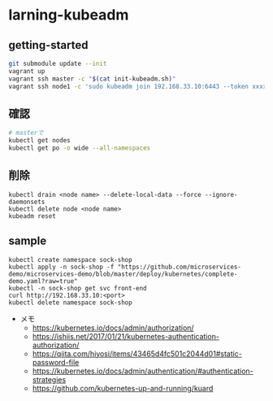 # larning-kubeadm

## getting-started

```sh
git submodule update --init
vagrant up
vagrant ssh master -c "$(cat init-kubeadm.sh)"
vagrant ssh node1 -c 'sudo kubeadm join 192.168.33.10:6443 --token xxxxxxxxxxxxxxxx --discovery-token-ca-cert-hash sha256:xczvcxzvcxzvcxvcxzvxzcvxczv'
```

## 確認
```sh
# masterで
kubectl get nodes
kubectl get po -o wide --all-namespaces
```

## 削除
```
kubectl drain <node name> --delete-local-data --force --ignore-daemonsets
kubectl delete node <node name>
kubeadm reset
```

## sample
```
kubectl create namespace sock-shop
kubectl apply -n sock-shop -f "https://github.com/microservices-demo/microservices-demo/blob/master/deploy/kubernetes/complete-demo.yaml?raw=true"
kubectl -n sock-shop get svc front-end
curl http://192.168.33.10:<port>
kubectl delete namespace sock-shop
```

- メモ
  - https://kubernetes.io/docs/admin/authorization/
  - https://ishiis.net/2017/01/21/kubernetes-authentication-authorization/
  - https://qiita.com/hiyosi/items/43465d4fc501c2044d01#static-password-file
  - https://kubernetes.io/docs/admin/authentication/#authentication-strategies
  - https://github.com/kubernetes-up-and-running/kuard
